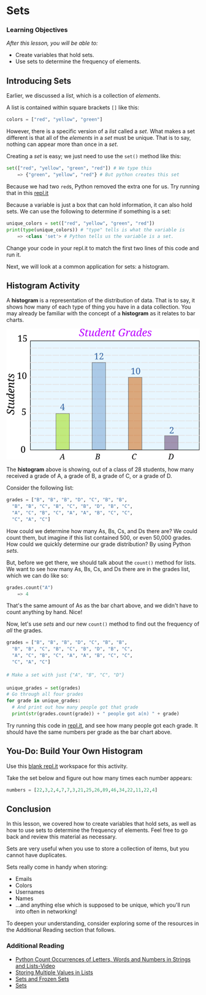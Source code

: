 # Sets

### Learning Objectives
*After this lesson, you will be able to:*
- Create variables that hold sets.
- Use sets to determine the frequency of elements.

## Introducing Sets

Earlier, we discussed a *list*, which is a collection of *elements*.

A list is contained within square brackets `[]` like this:

```python
colors = ["red", "yellow", "green"]
```

However, there is a specific version of a *list* called a *set*. What makes a set different is that all of the *elements* in a *set* must be unique. That is to say, nothing can appear more than once in a *set*.

Creating a *set* is easy; we just need to use the `set()` method like this:

```python
set(["red", "yellow", "green", "red"]) # We type this
	=> {"green", "yellow", "red"} # But python creates this set
```

Because we had two `red`s, Python removed the extra one for us. Try running that in this [repl.it](https://repl.it/@SuperTernary/cybersec-sets)

Because a variable is just a box that can hold information, it can also hold sets. We can use the following to determine if something is a set:

```python
unique_colors = set(["red", "yellow", "green", "red"])
print(type(unique_colors)) # "type" tells is what the variable is
	=> <class 'set'> # Python tells us the variable is a set.
```

Change your code in your repl.it to match the first two lines of this code and run it.

Next, we will look at a common application for sets: a histogram.

## Histogram Activity

A **histogram** is a representation of the distribution of data.  That is to say, it shows how many of each type of thing you have in a data collection.  You may already be familiar with the concept of a **histogram** as it relates to bar charts.

<!--I got this off the internet, should we make one in-house for legal reasons? -->

![](./assets/bar-chart-example.svg)

The **histogram** above is showing, out of a class of 28 students, how many received a grade of A, a grade of B, a grade of C, or a grade of D.

Consider the following list:

```python
grades = ["B", "B", "B", "D", "C", "B", "B",
  "B", "B", "C", "B", "C", "B", "D", "B", "C",
  "A", "C", "B", "C", "A", "A", "B", "C", "C",
  "C", "A", "C"]
```

How could we determine how many As, Bs, Cs, and Ds there are?  We could count them, but imagine if this list contained 500, or even 50,000 grades.  How could we quickly determine our grade distribution?  By using Python *sets*.

But, before we get there, we should talk about the `count()` method for lists.  We want to see how many As, Bs, Cs, and Ds there are in the grades list, which we can do like so:

```python
grades.count("A")
	=> 4
```

That's the same amount of As as the bar chart above, and we didn't have to count anything by hand. Nice!

Now, let's use *sets* and our new `count()` method to find out the frequency of *all* the grades.

```python
grades = ["B", "B", "B", "D", "C", "B", "B",
  "B", "B", "C", "B", "C", "B", "D", "B", "C",
  "A", "C", "B", "C", "A", "A", "B", "C", "C",
  "C", "A", "C"]

# Make a set with just {"A", "B", "C", "D"}

unique_grades = set(grades)
# Go through all four grades
for grade in unique_grades:
  # And print out how many people got that grade
  print(str(grades.count(grade)) + " people got a(n) " + grade)
```

Try running this code in [repl.it](https://repl.it/@SuperTernary/cybersec-sets-histogramActivity), and see how many people got each grade.  It should have the same numbers per grade as the bar chart above.

## You-Do: Build Your Own Histogram
Use this [blank repl.it](https://repl.it/languages/python) workspace for this activity.

Take the set below and figure out how many times each number appears:

```python
numbers = [22,3,2,4,7,7,3,21,25,26,89,46,34,22,11,22,4]
```

## Conclusion
In this lesson, we covered how to create variables that hold sets, as well as how to use sets to determine the frequency of elements. Feel free to go back and review this material as necessary.

Sets are very useful when you use to store a collection of items, but you cannot have duplicates.

Sets really come in handy when storing:

- Emails
- Colors
- Usernames
- Names
- ...and anything else which is supposed to be unique, which you'll run into often in networking!

To deepen your understanding, consider exploring some of the resources in the Additional Reading section that follows.

### Additional Reading
- [Python Count Occurrences of Letters, Words and Numbers in Strings and Lists-Video](https://www.youtube.com/watch?v=szIFFw_Xl_M)
- [Storing Multiple Values in Lists](https://swcarpentry.github.io/python-novice-inflammation/03-lists/)
- [Sets and Frozen Sets](https://www.python-course.eu/sets_frozensets.php)
- [Sets](https://www.learnpython.org/en/Sets)
